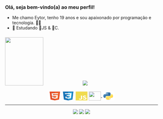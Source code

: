 ### Olá, seja bem-vindo(a) ao meu perfil!
 
 - Me chamo Eytor, tenho 19 anos e sou apaixonado por programação e tecnologia. 👩‍💻
 - 📖 Estudando 📒JS & 📗C.
 
###  

<div alignitems="center" justifycontent="center"> 
 <img height="160em" width="50%" margin-right="0" src="https://github-readme-stats.vercel.app/api/top-langs/?username=eytorlima&layout=compact&langs_count=7&theme=dark&include_allcommits=true"/> 
 <img height="160em" src="https://github-readme-streak-stats.herokuapp.com/?user=eytorlima&hide_border=false&theme=dark"/>
</div>

<div align="center" style="display: inline_block"><br>
<img align="center" height="30" width="40" src="https://raw.githubusercontent.com/devicons/devicon/master/icons/html5/html5-original.svg">
<img align="center" height="30" width="40" src="https://raw.githubusercontent.com/devicons/devicon/master/icons/css3/css3-original.svg">
<img align="center" height="30" width="40" src="https://raw.githubusercontent.com/devicons/devicon/master/icons/javascript/javascript-plain.svg">
<a href="https://skillicons.dev">
 <img align="center" height="30" width="40" src="https://skillicons.dev/icons?i=c"/> 
</a>
<img align="center" height="30" width="40" src="https://raw.githubusercontent.com/devicons/devicon/master/icons/python/python-original.svg">
</div>

<hr/>

<div align="center"> 
  <a href="https://instagram.com/eytorlima" target="_blank"><img src="https://img.shields.io/badge/-Instagram-%23E4405F?style=for-the-badge&logo=instagram&logoColor=white" target="_blank"></a>
  <a href = "mailto:eytorlima@outlook.com"><img src="https://img.shields.io/badge/Microsoft_Outlook-0078D4?style=for-the-badge&logo=microsoft-outlook&logoColor=white" target="_blank"></a>
  <a href="https://www.linkedin.com/in/eytor-lima-19b77b205/" target="_blank"><img src="https://img.shields.io/badge/-LinkedIn-%230077B5?style=for-the-badge&logo=linkedin&logoColor=white" target="_blank"></a> 
</div>
